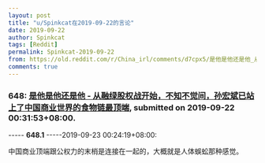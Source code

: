 ```yaml
---
layout: post
title: "u/Spinkcat在2019-09-22的言论"
date: 2019-09-22
author: Spinkcat
tags: [Reddit]
permalink: Spinkcat-2019-09-22
from: https://old.reddit.com/r/China_irl/comments/d7cpx5/是他是他还是他_从融绿股权战开始不知不觉间孙宏斌已站上了中国商业世界的食物链最顶端/
comments: true
---
```


### 648: [是他是他还是他 - 从融绿股权战开始，不知不觉间，孙宏斌已站上了中国商业世界的食物链最顶端](https://old.reddit.com/r/China_irl/comments/d7cpx5/是他是他还是他_从融绿股权战开始不知不觉间孙宏斌已站上了中国商业世界的食物链最顶端/), submitted on 2019-09-22 00:31:53+08:00.

----- __648.1__ -----2019-09-23 00:24:19+08:00:

中国商业顶端跟公权力的末梢是连接在一起的，大概就是人体蜈蚣那种感觉。

